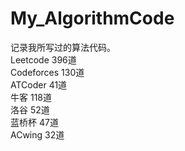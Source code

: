 # My_AlgorithmCode
记录我所写过的算法代码。    
Leetcode 396道  
Codeforces 130道  
ATCoder 41道  
牛客 118道  
洛谷 52道  
蓝桥杯 47道  
ACwing 32道  